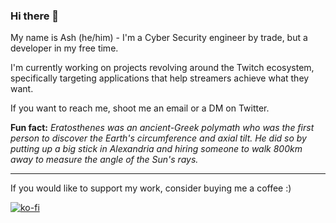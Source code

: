 ### Hi there 👋

My name is Ash (he/him) - I'm a Cyber Security engineer by trade, but a developer in my free time.

I'm currently working on projects revolving around the Twitch ecosystem, specifically targeting applications that help streamers achieve what they want.

If you want to reach me, shoot me an email or a DM on Twitter.

**Fun fact:** _Eratosthenes was an ancient-Greek polymath who was the first person to discover the Earth's circumference and axial tilt. He did so by putting up a big stick in Alexandria and hiring someone to walk 800km away to measure the angle of the Sun's rays._

----

If you would like to support my work, consider buying me a coffee :)

[![ko-fi](https://ko-fi.com/img/githubbutton_sm.svg)](https://ko-fi.com/B0B06MV7P)
